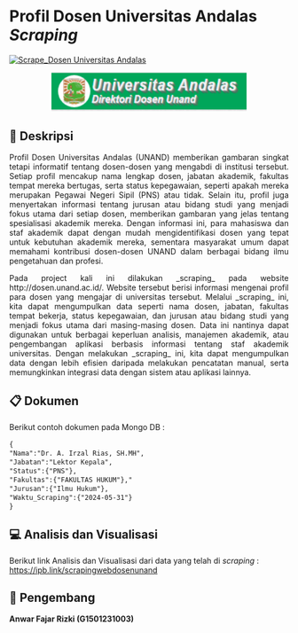 # **Profil Dosen Universitas Andalas _Scraping_**

[![Scrape_Dosen Universitas Andalas](https://github.com/AnFaRiz/projek/actions/workflows/main.yml/badge.svg)](https://github.com/AnFaRiz/projek/actions/workflows/main.yml)

<p align="center" width="100%">
    <img width="70%" src="https://github.com/AnFaRiz/projek/blob/main/1.PNG">
</p>


## :blue_book: **Deskripsi**
<p align="justify">
Profil Dosen Universitas Andalas (UNAND) memberikan gambaran singkat tetapi informatif tentang dosen-dosen yang mengabdi di institusi tersebut. Setiap profil mencakup nama lengkap dosen, jabatan akademik, fakultas tempat mereka bertugas, serta status kepegawaian, seperti apakah mereka merupakan Pegawai Negeri Sipil (PNS) atau tidak. Selain itu, profil juga menyertakan informasi tentang jurusan atau bidang studi yang menjadi fokus utama dari setiap dosen, memberikan gambaran yang jelas tentang spesialisasi akademik mereka. Dengan informasi ini, para mahasiswa dan staf akademik dapat dengan mudah mengidentifikasi dosen yang tepat untuk kebutuhan akademik mereka, sementara masyarakat umum dapat memahami kontribusi dosen-dosen UNAND dalam berbagai bidang ilmu pengetahuan dan profesi.
</p>

<p align="justify">
Pada project kali ini dilakukan _scraping_ pada website http://dosen.unand.ac.id/. Website tersebut berisi informasi mengenai profil para dosen yang mengajar di universitas tersebut. Melalui _scraping_ ini, kita dapat mengumpulkan data seperti nama dosen, jabatan, fakultas tempat bekerja, status kepegawaian, dan jurusan atau bidang studi yang menjadi fokus utama dari masing-masing dosen. Data ini nantinya dapat digunakan untuk berbagai keperluan analisis, manajemen akademik, atau pengembangan aplikasi berbasis informasi tentang staf akademik universitas. Dengan melakukan _scraping_ ini, kita dapat mengumpulkan data dengan lebih efisien daripada melakukan pencatatan manual, serta memungkinkan integrasi data dengan sistem atau aplikasi lainnya.
</p>

## :clipboard: **Dokumen**

Berikut contoh dokumen pada Mongo DB :

```
{
"Nama":"Dr. A. Irzal Rias, SH.MH",
"Jabatan":"Lektor Kepala",
"Status":{"PNS"},
"Fakultas":{"FAKULTAS HUKUM"},"
"Jurusan":{"Ilmu Hukum"},
"Waktu_Scraping":{"2024-05-31"}
}
```

## :computer: **Analisis dan Visualisasi**

Berikut link Analisis dan Visualisasi dari data yang telah di _scraping_ : https://ipb.link/scrapingwebdosenunand

## :walking: **Pengembang**
**Anwar Fajar Rizki (G1501231003)**
